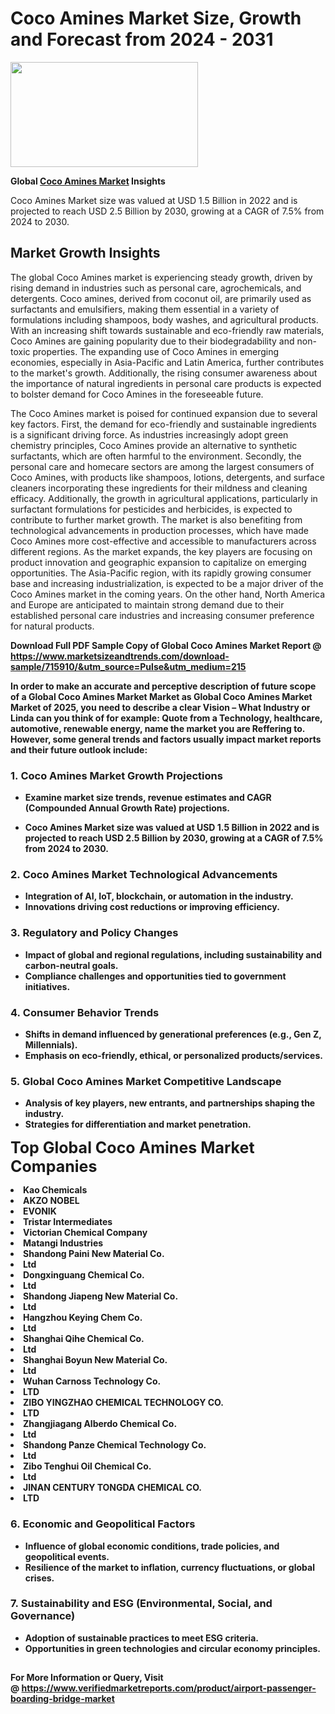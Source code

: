 <H1>Coco Amines Market Size, Growth and Forecast from 2024 - 2031</H1><img class="aligncenter size-medium wp-image-584254" src="https://thirdeyenews.in/wp-content/uploads/2024/09/Global-Market-Research-300x168.jpeg" alt="" width="300" height="168" /><p><strong>Global&nbsp;<a href="https://www.marketsizeandtrends.com/download-sample/715910/&amp;utm_source=Pulse&amp;utm_medium=215">Coco Amines Market</a> Insights</strong></p><p>Coco Amines Market size was valued at USD 1.5 Billion in 2022 and is projected to reach USD 2.5 Billion by 2030, growing at a CAGR of 7.5% from 2024 to 2030.</p><p><h2>Market Growth Insights</h2> <p>The global Coco Amines market is experiencing steady growth, driven by rising demand in industries such as personal care, agrochemicals, and detergents. Coco amines, derived from coconut oil, are primarily used as surfactants and emulsifiers, making them essential in a variety of formulations including shampoos, body washes, and agricultural products. With an increasing shift towards sustainable and eco-friendly raw materials, Coco Amines are gaining popularity due to their biodegradability and non-toxic properties. The expanding use of Coco Amines in emerging economies, especially in Asia-Pacific and Latin America, further contributes to the market's growth. Additionally, the rising consumer awareness about the importance of natural ingredients in personal care products is expected to bolster demand for Coco Amines in the foreseeable future.</p> <p><strong></strong></p> <p>The Coco Amines market is poised for continued expansion due to several key factors. First, the demand for eco-friendly and sustainable ingredients is a significant driving force. As industries increasingly adopt green chemistry principles, Coco Amines provide an alternative to synthetic surfactants, which are often harmful to the environment. Secondly, the personal care and homecare sectors are among the largest consumers of Coco Amines, with products like shampoos, lotions, detergents, and surface cleaners incorporating these ingredients for their mildness and cleaning efficacy. Additionally, the growth in agricultural applications, particularly in surfactant formulations for pesticides and herbicides, is expected to contribute to further market growth. The market is also benefiting from technological advancements in production processes, which have made Coco Amines more cost-effective and accessible to manufacturers across different regions. As the market expands, the key players are focusing on product innovation and geographic expansion to capitalize on emerging opportunities. The Asia-Pacific region, with its rapidly growing consumer base and increasing industrialization, is expected to be a major driver of the Coco Amines market in the coming years. On the other hand, North America and Europe are anticipated to maintain strong demand due to their established personal care industries and increasing consumer preference for natural products. <p><strong></p><p><span class=""><strong>Download Full PDF Sample Copy of Global Coco Amines Market Report</strong> @ <a href="https://www.marketsizeandtrends.com/download-sample/715910/&amp;utm_source=Pulse&amp;utm_medium=215" target="_blank">https://www.marketsizeandtrends.com/download-sample/715910/&amp;utm_source=Pulse&amp;utm_medium=215</a></span></p><p>In order to make an accurate and perceptive description of future scope of a Global&nbsp;Coco Amines Market Market as Global&nbsp;Coco Amines Market Market of 2025, you need to describe a clear Vision &ndash; What Industry or Linda can you think of for example: Quote from a Technology, healthcare, automotive, renewable energy, name the market you are Reffering to. However, some general trends and factors usually impact market reports and their future outlook include:</p><h3>1.&nbsp;<strong>Coco Amines Market Growth Projections</strong></h3><ul><li>Examine market size trends, revenue estimates and CAGR (Compounded Annual Growth Rate) projections.</li><li><p>Coco Amines Market size was valued at USD 1.5 Billion in 2022 and is projected to reach USD 2.5 Billion by 2030, growing at a CAGR of 7.5% from 2024 to 2030.</p></li></ul><h3>2.&nbsp;<strong>Coco Amines Market Technological Advancements</strong></h3><ul><li>Integration of AI, IoT, blockchain, or automation in the industry.</li><li>Innovations driving cost reductions or improving efficiency.</li></ul><h3>3.&nbsp;<strong>Regulatory and Policy Changes</strong></h3><ul><li>Impact of global and regional regulations, including sustainability and carbon-neutral goals.</li><li>Compliance challenges and opportunities tied to government initiatives.</li></ul><h3>4.&nbsp;<strong>Consumer Behavior Trends</strong></h3><ul><li>Shifts in demand influenced by generational preferences (e.g., Gen Z, Millennials).</li><li>Emphasis on eco-friendly, ethical, or personalized products/services.</li></ul><h3>5.&nbsp;<strong>Global Coco Amines Market Competitive Landscape</strong></h3><ul><li>Analysis of key players, new entrants, and partnerships shaping the industry.</li><li>Strategies for differentiation and market penetration.</li></ul><p data-pm-slice="1 1 []"><span style="color: inherit; font-family: inherit; font-size: 25px;">Top Global Coco Amines Market Companies</span></p><div class="" data-test-id=""><p><li>Kao Chemicals</li><li> AKZO NOBEL</li><li> EVONIK</li><li> Tristar Intermediates</li><li> Victorian Chemical Company</li><li> Matangi Industries</li><li> Shandong Paini New Material Co.</li><li> Ltd</li><li> Dongxinguang Chemical Co.</li><li> Ltd</li><li> Shandong Jiapeng New Material Co.</li><li> Ltd</li><li> Hangzhou Keying Chem Co.</li><li> Ltd</li><li> Shanghai Qihe Chemical Co.</li><li>Ltd</li><li> Shanghai Boyun New Material Co.</li><li> Ltd</li><li> Wuhan Carnoss Technology Co.</li><li> LTD</li><li> ZIBO YINGZHAO CHEMICAL TECHNOLOGY CO.</li><li>LTD</li><li> Zhangjiagang Alberdo Chemical Co.</li><li> Ltd</li><li> Shandong Panze Chemical Technology Co.</li><li> Ltd</li><li> Zibo Tenghui Oil Chemical Co.</li><li> Ltd</li><li> JINAN CENTURY TONGDA CHEMICAL CO.</li><li>LTD</li></p></div><h3>6.&nbsp;<strong>Economic and Geopolitical Factors</strong></h3><ul><li>Influence of global economic conditions, trade policies, and geopolitical events.</li><li>Resilience of the market to inflation, currency fluctuations, or global crises.</li></ul><h3>7.&nbsp;<strong>Sustainability and ESG (Environmental, Social, and Governance)</strong></h3><ul><li>Adoption of sustainable practices to meet ESG criteria.</li><li>Opportunities in green technologies and circular economy principles.</li></ul><h2><strong style="font-size: 14px;">For More Information or Query, Visit @&nbsp;</strong><a style="background-color: #ffffff; font-size: 14px;" href="https://www.marketsizeandtrends.com/report/coco-amines-market/" target="_blank">https://www.verifiedmarketreports.com/product/airport-passenger-boarding-bridge-market</a></h2>
